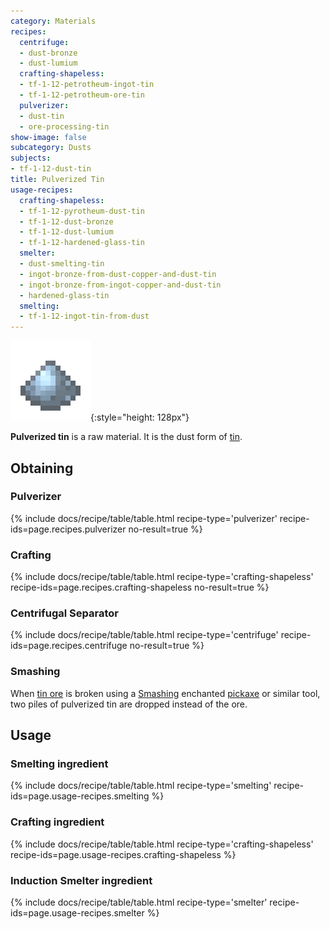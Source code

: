 ```yaml
---
category: Materials
recipes:
  centrifuge:
  - dust-bronze
  - dust-lumium
  crafting-shapeless:
  - tf-1-12-petrotheum-ingot-tin
  - tf-1-12-petrotheum-ore-tin
  pulverizer:
  - dust-tin
  - ore-processing-tin
show-image: false
subcategory: Dusts
subjects:
- tf-1-12-dust-tin
title: Pulverized Tin
usage-recipes:
  crafting-shapeless:
  - tf-1-12-pyrotheum-dust-tin
  - tf-1-12-dust-bronze
  - tf-1-12-dust-lumium
  - tf-1-12-hardened-glass-tin
  smelter:
  - dust-smelting-tin
  - ingot-bronze-from-dust-copper-and-dust-tin
  - ingot-bronze-from-ingot-copper-and-dust-tin
  - hardened-glass-tin
  smelting:
  - tf-1-12-ingot-tin-from-dust
---
```


![Pulverized tin](/assets/images/docs/1.12/thermal-foundation/dust-tin.png){:style="height: 128px"}


**Pulverized tin** is a raw material. It is the dust form of
[tin](../tin-ingot/).


Obtaining
---------

### Pulverizer
{% include docs/recipe/table/table.html recipe-type='pulverizer' recipe-ids=page.recipes.pulverizer no-result=true %}

### Crafting
{% include docs/recipe/table/table.html recipe-type='crafting-shapeless' recipe-ids=page.recipes.crafting-shapeless no-result=true %}

### Centrifugal Separator
{% include docs/recipe/table/table.html recipe-type='centrifuge' recipe-ids=page.recipes.centrifuge no-result=true %}

### Smashing
When [tin ore](../tin-ore/) is broken using a
[Smashing](../../cofh-core/smashing/) enchanted
[pickaxe](https://minecraft.gamepedia.com/Pickaxe) or similar tool, two piles of
pulverized tin are dropped instead of the ore.


Usage
-----

### Smelting ingredient
{% include docs/recipe/table/table.html recipe-type='smelting' recipe-ids=page.usage-recipes.smelting %}

### Crafting ingredient
{% include docs/recipe/table/table.html recipe-type='crafting-shapeless' recipe-ids=page.usage-recipes.crafting-shapeless %}

### Induction Smelter ingredient
{% include docs/recipe/table/table.html recipe-type='smelter' recipe-ids=page.usage-recipes.smelter %}
